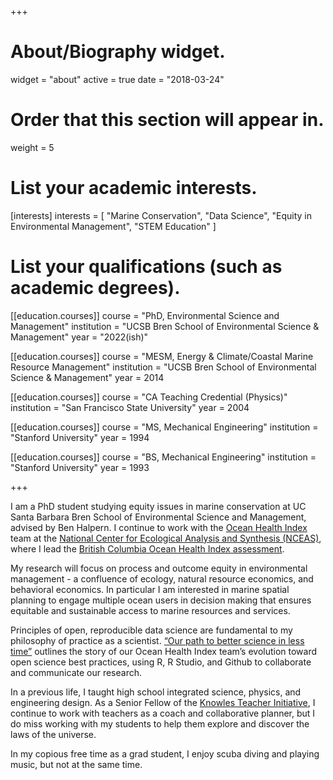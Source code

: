 +++
# About/Biography widget.
widget = "about"
active = true
date = "2018-03-24"

# Order that this section will appear in.
weight = 5

# List your academic interests.
[interests]
  interests = [
    "Marine Conservation",
    "Data Science",
    "Equity in Environmental Management",
    "STEM Education"
  ]

# List your qualifications (such as academic degrees).
[[education.courses]]
  course = "PhD, Environmental Science and Management"
  institution = "UCSB Bren School of Environmental Science & Management"
  year = "2022(ish)"

[[education.courses]]
  course = "MESM, Energy & Climate/Coastal Marine Resource Management"
  institution = "UCSB Bren School of Environmental Science & Management"
  year = 2014

[[education.courses]]
  course = "CA Teaching Credential (Physics)"
  institution = "San Francisco State University"
  year = 2004

[[education.courses]]
  course = "MS, Mechanical Engineering"
  institution = "Stanford University"
  year = 1994
  
[[education.courses]]
  course = "BS, Mechanical Engineering"
  institution = "Stanford University"
  year = 1993
  
+++

<!--
# About Me
-->
I am a PhD student studying equity issues in marine conservation at UC Santa Barbara Bren School of Environmental Science and Management, advised by Ben Halpern.  I continue to work with the [Ocean Health Index](www.ohi-science.org) team at the [National Center for Ecological Analysis and Synthesis (NCEAS)](www.nceas.ucsb.edu), where I lead the [British Columbia Ocean Health Index assessment](http://www.ohibc.org).

My research will focus on process and outcome equity in environmental management - a confluence of ecology, natural resource economics, and behavioral economics.  In particular I am interested in marine spatial planning to engage multiple ocean users in decision making that ensures equitable and sustainable access to marine resources and services.

Principles of open, reproducible data science are fundamental to my philosophy of practice as a scientist.  [“Our path to better science in less time”](https://www.nature.com/articles/s41559-017-0160) outlines the story of our Ocean Health Index team’s evolution toward open science best practices, using R, R Studio, and Github to collaborate and communicate our research. 

In a previous life, I taught high school integrated science, physics, and engineering design.  As a Senior Fellow of the [Knowles Teacher Initiative](https://knowlesteachers.org/), I continue to work with teachers as a coach and collaborative planner, but I do miss working with my students to help them explore and discover the laws of the universe. 

In my copious free time as a grad student, I enjoy scuba diving and playing music, but not at the same time.
